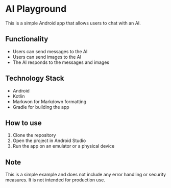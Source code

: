 # AI Playground

This is a simple Android app that allows users to chat with an AI.

## Functionality

* Users can send messages to the AI
* Users can send images to the AI
* The AI responds to the messages and images

## Technology Stack

* Android
* Kotlin
* Markwon for Markdown formatting
* Gradle for building the app

## How to use

1. Clone the repository
2. Open the project in Android Studio
3. Run the app on an emulator or a physical device

## Note

This is a simple example and does not include any error handling or security measures. It is not intended for production use.
